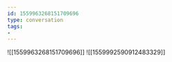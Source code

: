 ```yaml
---
id: 1559963268151709696
type: conversation
tags:
- 
---
```

![[1559963268151709696]]
![[1559992590912483329]]

